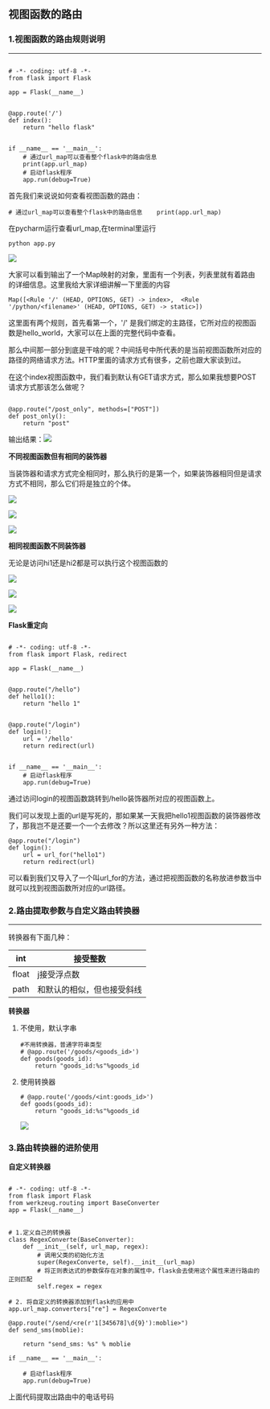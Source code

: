 ## 视图函数的路由



### 1.视图函数的路由规则说明

***

```

# -*- coding: utf-8 -*-
from flask import Flask

app = Flask(__name__)


@app.route('/')
def index():
    return "hello flask"


if __name__ == '__main__':
    # 通过url_map可以查看整个flask中的路由信息
    print(app.url_map)
    # 启动flask程序
    app.run(debug=True)
```



首先我们来说说如何查看视图函数的路由：

```
# 通过url_map可以查看整个flask中的路由信息    print(app.url_map)
```

在pycharm运行查看url_map,在terminal里运行

```
python app.py
```

![](D:\Code\FlaskNote\images\Day03_1.png)

大家可以看到输出了一个Map映射的对象，里面有一个列表，列表里就有着路由的详细信息。这里我给大家详细讲解一下里面的内容

```
Map([<Rule '/' (HEAD, OPTIONS, GET) -> index>,  <Rule '/python/<filename>' (HEAD, OPTIONS, GET) -> static>])
```



这里面有两个规则，首先看第一个，'/' 是我们绑定的主路径，它所对应的视图函数是hello_world，大家可以在上面的完整代码中查看。

那么中间那一部分到底是干啥的呢？中间括号中所代表的是当前视图函数所对应的路径的网络请求方法。HTTP里面的请求方式有很多，之前也跟大家谈到过。



在这个index视图函数中，我们看到默认有GET请求方式，那么如果我想要POST请求方式那该怎么做呢？  

```

@app.route("/post_only", methods=["POST"])
def post_only():
    return "post"
```

输出结果：![](D:\Code\FlaskNote\images\Day03_2.png)



**不同视图函数但有相同的装饰器**

当装饰器和请求方式完全相同时，那么执行的是第一个，如果装饰器相同但是请求方式不相同，那么它们将是独立的个体。

![](D:\Code\FlaskNote\images\Day03_3.png)



![](D:\Code\FlaskNote\images\Day03_5.png)



![](D:\Code\FlaskNote\images\Day03_4.png)



**相同视图函数不同装饰器**

无论是访问hi1还是hi2都是可以执行这个视图函数的

![](D:\Code\FlaskNote\images\Day03_8.png)

![](D:\Code\FlaskNote\images\Day03_7.png)



![](D:\Code\FlaskNote\images\Day03_6.png)



**Flask重定向**

```

# -*- coding: utf-8 -*-
from flask import Flask, redirect

app = Flask(__name__)


@app.route("/hello")
def hello1():
    return "hello 1"


@app.route("/login")
def login():
    url = '/hello'
    return redirect(url)


if __name__ == '__main__':
    # 启动flask程序
    app.run(debug=True)
```

通过访问login的视图函数跳转到/hello装饰器所对应的视图函数上。



我们可以发现上面的url是写死的，那如果某一天我把hello1视图函数的装饰器修改了，那我岂不是还要一个一个去修改？所以这里还有另外一种方法：

```
@app.route("/login")
def login():
    url = url_for("hello1")
    return redirect(url)
```

可以看到我们又导入了一个叫url_for的方法，通过把视图函数的名称放进参数当中就可以找到视图函数所对应的url路径。



###  2.路由提取参数与自定义路由转换器

***

转换器有下面几种：

| int   | 接受整数                   |
| ----- | -------------------------- |
| float | j接受浮点数                |
| path  | 和默认的相似，但也接受斜线 |

**转换器**

1. 不使用，默认字串

   ```
   #不用转换器，普通字符串类型
   # @app.route('/goods/<goods_id>')
   def goods(goods_id):
       return "goods_id:%s"%goods_id
   ```

   <class str>

2. 使用转换器

   ```
   # @app.route('/goods/<int:goods_id>')
   def goods(goods_id):
       return "goods_id:%s"%goods_id
   ```

   ![](D:\Code\FlaskNote\images\Day03_10.png)

   

### 3.路由转换器的进阶使用

**自定义转换器**

```

# -*- coding: utf-8 -*-
from flask import Flask
from werkzeug.routing import BaseConverter
app = Flask(__name__)


# 1.定义自己的转换器
class RegexConverte(BaseConverter):
    def __init__(self, url_map, regex):
        # 调用父类的初始化方法
        super(RegexConverte, self).__init__(url_map)
        # 将正则表达式的参数保存在对象的属性中，flask会去使用这个属性来进行路由的正则匹配
        self.regex = regex

# 2. 将自定义的转换器添加到flask的应用中
app.url_map.converters["re"] = RegexConverte

@app.route("/send/<re(r'1[345678]\d{9}'):moblie>")
def send_sms(moblie):

    return "send_sms: %s" % moblie

if __name__ == '__main__':

    # 启动flask程序
    app.run(debug=True)
```

上面代码提取出路由中的电话号码